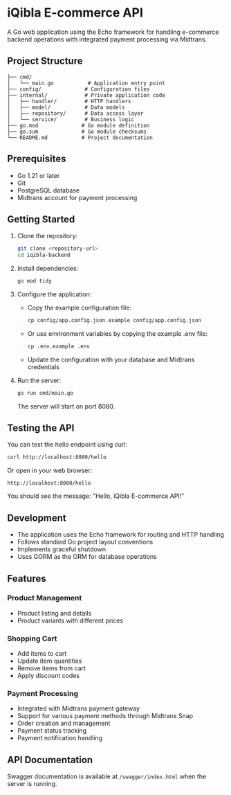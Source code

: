 # iQibla E-commerce API

A Go web application using the Echo framework for handling e-commerce backend operations with integrated payment processing via Midtrans.

## Project Structure

```
├── cmd/
│   └── main.go           # Application entry point
├── config/              # Configuration files
├── internal/            # Private application code
│   ├── handler/         # HTTP handlers
│   ├── model/           # Data models
│   ├── repository/      # Data access layer
│   └── service/         # Business logic
├── go.mod              # Go module definition
├── go.sum              # Go module checksums
└── README.md           # Project documentation
```

## Prerequisites

- Go 1.21 or later
- Git
- PostgreSQL database
- Midtrans account for payment processing

## Getting Started

1. Clone the repository:
   ```bash
   git clone <repository-url>
   cd iqibla-backend
   ```

2. Install dependencies:
   ```bash
   go mod tidy
   ```

3. Configure the application:
   - Copy the example configuration file:
     ```bash
     cp config/app.config.json.example config/app.config.json
     ```
   - Or use environment variables by copying the example .env file:
     ```bash
     cp .env.example .env
     ```
   - Update the configuration with your database and Midtrans credentials

4. Run the server:
   ```bash
   go run cmd/main.go
   ```

   The server will start on port 8080.

## Testing the API

You can test the hello endpoint using curl:

```bash
curl http://localhost:8080/hello
```

Or open in your web browser:
```
http://localhost:8080/hello
```

You should see the message: "Hello, iQibla E-commerce API!"

## Development

- The application uses the Echo framework for routing and HTTP handling
- Follows standard Go project layout conventions
- Implements graceful shutdown
- Uses GORM as the ORM for database operations

## Features

### Product Management
- Product listing and details
- Product variants with different prices

### Shopping Cart
- Add items to cart
- Update item quantities
- Remove items from cart
- Apply discount codes

### Payment Processing
- Integrated with Midtrans payment gateway
- Support for various payment methods through Midtrans Snap
- Order creation and management
- Payment status tracking
- Payment notification handling

## API Documentation

Swagger documentation is available at `/swagger/index.html` when the server is running.